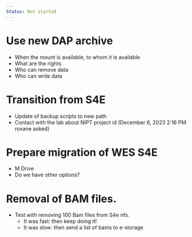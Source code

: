 ```yaml
---
Status: Not started
---
```

# Use new DAP archive

- When the mount is available, to whom it is available
- What are the rights
- Who can remove data
- Who can write data

  

# Transition from S4E

- Update of backup scripts to new path
- Contact with the lab about NIPT project id (December 6, 2023 2:16 PM roxane asked)

# Prepare migration of WES S4E

- M Drive
- Do we have other options?

# Removal of BAM files.

- Test with removing 100 Bam files from S4e nfs.
    - It was fast: then keep doing it!
    - It was slow: then send a list of bams to e-storage